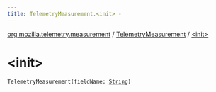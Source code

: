```yaml
---
title: TelemetryMeasurement.<init> - 
---
```


[org.mozilla.telemetry.measurement](../index.html) / [TelemetryMeasurement](index.html) / [&lt;init&gt;](./-init-.html)

# &lt;init&gt;

`TelemetryMeasurement(fieldName: `[`String`](https://kotlinlang.org/api/latest/jvm/stdlib/kotlin/-string/index.html)`)`